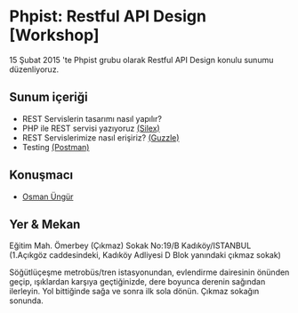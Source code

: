 Phpist: Restful API Design [Workshop]
====
15 Şubat 2015 'te Phpist grubu olarak Restful API Design konulu sunumu düzenliyoruz.

Sunum içeriği
-------------

  - REST Servislerin tasarımı nasıl yapılır?
  - PHP ile REST servisi yazıyoruz [(Silex)][silex]
  - REST Servislerimize nasıl erişiriz? [(Guzzle)][guzzle] 
  - Testing [(Postman)][postman]

Konuşmacı
---------
  - [Osman Üngür][githubuser-o]

Yer & Mekan
-----------
Eğitim Mah. Ömerbey (Çıkmaz) Sokak No:19/B Kadıköy/ISTANBUL
(1.Açıkgöz caddesindeki, Kadıköy Adliyesi D Blok yanındaki çıkmaz sokak)

Söğütlüçeşme metrobüs/tren istasyonundan, evlendirme dairesinin önünden geçip, ışıklardan karşıya geçtiğinizde, dere boyunca derenin sağından ilerleyin. Yol bittiğinde sağa ve sonra ilk sola dönün. Çıkmaz sokağın sonunda.



[githubuser-o]: https://www.github.com/o
[silex]: http://silex.sensiolabs.org
[guzzle]: http://docs.guzzlephp.org
[postman]: http://www.getpostman.com

